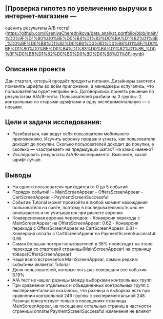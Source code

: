## [Проверка гипотез по увеличению выручки в интернет-магазине —
оценить результаты A/B теста] (https://github.com/KseniyaCherednikova/data_analyst_portfolio/blob/main/%D0%9F%D1%80%D0%BE%D0%B4%D1%83%D0%BA%D1%82%D1%8B_%D0%BF%D0%B8%D1%82%D0%B0%D0%BD%D0%B8%D1%8F/%D0%BF%D1%80%D0%BE%D0%B4%D1%83%D0%BA%D1%82%D1%8B_%D0%BF%D0%B8%D1%82%D0%B0%D0%BD%D0%B8%D1%8F.ipynb)

## Описание проекта
Дан стартап, который продаёт продукты питания. 
Дизайнеры захотели поменять шрифты во всём приложении, а менеджеры испугались, что пользователям будет непривычно. Договорились принять решение по результатам A/A/B-теста. Пользователей разбили на 3 группы: 2 контрольные со старыми шрифтами и одну экспериментальную — с новыми. 

## Цели и задачи исследования:
- Разобраться, как ведут себя пользователи мобильного приложенияю. Изучить воронку продаж и узнать, как пользователи доходят до покупки. Сколько пользователей доходит до покупки, а сколько — «застревает» на предыдущих шагах? На каких именно?
- Исследовать результаты A/A/B-эксперимента. Выясните, какой шрифт лучше.

## Выводы
- На одного пользователя приходится от 0 до 5 событий
- Порядок событий: 
                   - MainScreenAppear
                   - OffersScreenAppear
                   - CartScreenAppear
                   - PaymentScreenSuccessful
- Событие Tutorial может произойти в любой момент нахождения пользователя на сайте, поэтому в последовательность оно не вписывается и не учитывается при расчете воронки
- Конверсионная воронка переходов:
                                   - Конверсия перехода с MainScreenAppear на OffersScreenAppear: 0.62
                                   - Конверсия перехода с OffersScreenAppear на CartScreenAppear: 0.81
                                   - Конверсия оплаты с CartScreenAppear на PaymentScreenSuccessful: 0.95
- Самая большая потеря пользователей в 38% происходит на этапе перехода со стартовой страницы(MainScreenAppear) на страницу товара(OffersScreenAppear)                                   
- Чаще всего встречается MainScreenAppear, самым редким событием является Tutorial
- Доля пользователей, которые хоть раз совершали все события 6.19%
- A/A тест не нашел разницы между выборками контрольных групп
- При сравнении отдельных и объединенных контрольных групп с экспериментальной оказалось, что разница в выборках есть при сравнении контрольной 246 группы с экспериментальной 248. Разница присутствует только в посещениях страницы MainScreenAppear, на посещение остальных страниц в частности страницы оплаты PaymentScreenSuccessful изменения не влияют
